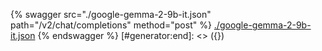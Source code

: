[#generator:start]: <> ({ "template": "openapi" })
{% swagger src="./google-gemma-2-9b-it.json" path="/v2/chat/completions" method="post" %}
[./google-gemma-2-9b-it.json](./google-gemma-2-9b-it.json)
{% endswagger %}
[#generator:end]: <> ({})